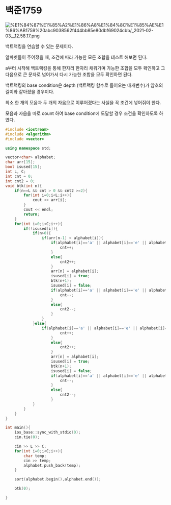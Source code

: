 # 백준1759

![%E1%84%87%E1%85%A2%E1%86%A8%E1%84%8C%E1%85%AE%E1%86%AB1759%20abc9038562f444bb85e80dbf69024cbb/_2021-02-03__12.58.17.png](%E1%84%87%E1%85%A2%E1%86%A8%E1%84%8C%E1%85%AE%E1%86%AB1759%20abc9038562f444bb85e80dbf69024cbb/_2021-02-03__12.58.17.png)

백트랙킹을 연습할 수 있는 문제이다. 

알파벳들이 주어졌을 때, 조건에 따라 가능한 모든 조합을 테스트 해보면 된다. 

a부터 시작해 백트랙킹을 통해 한자리 한자리 채워가며 가능한 조합을 모두 확인하고 그 다음으로 큰 문자로 넘어가서 다시 가능한 조합을 모두 확인하면 된다. 

백트랙킹의 base condition은 depth (백트랙킹 함수로 들어오는 매개변수)가 암호의 길이와 같아졌을 경우이다. 

최소 한 개의 모음과 두 개의 자음으로 이루어졌다는 사실을 꼭 조건에 넣어줘야 한다. 

모음과 자음을 따로 count 하여 base condition에 도달할 경우 조건을 확인하도록 하였다. 

```cpp
#include <iostream>
#include <algorithm>
#include <vector>

using namespace std;

vector<char> alphabet;
char arr[15];
bool isused[15];
int L, C;
int cnt = 0;
int cnt2 = 0;
void btk(int n){
    if(n==L && cnt > 0 && cnt2 >=2){
        for(int i=0;i<L;i++){
            cout << arr[i];
        }
        cout << endl;
        return;
    }
    for(int i=0;i<C;i++){
        if(!isused[i]){
            if(n>0){
                if(arr[n-1] < alphabet[i]){
                    if(alphabet[i]=='a' || alphabet[i]=='e' || alphabet[i]=='i'||alphabet[i]=='o'||alphabet[i]=='u'){
                        cnt++;
                    }
                    else{
                        cnt2++;
                    }
                    arr[n] = alphabet[i];
                    isused[i] = true;
                    btk(n+1);
                    isused[i] = false;
                    if(alphabet[i]=='a' || alphabet[i]=='e' || alphabet[i]=='i'||alphabet[i]=='o'||alphabet[i]=='u'){
                        cnt--;
                    }
                    else{
                        cnt2--;
                    }
                }
            }else{
                if(alphabet[i]=='a' || alphabet[i]=='e' || alphabet[i]=='i'||alphabet[i]=='o'||alphabet[i]=='u'){
                        cnt++;
                    }
                    else{
                        cnt2++;
                    }
                    arr[n] = alphabet[i];
                    isused[i] = true;
                    btk(n+1);
                    isused[i] = false; 
                    if(alphabet[i]=='a' || alphabet[i]=='e' || alphabet[i]=='i'||alphabet[i]=='o'||alphabet[i]=='u'){
                        cnt--;
                    }
                    else{
                        cnt2--;
                    }
            }
        }
    }
}

int main(){
    ios_base::sync_with_stdio(0);
    cin.tie(0);

    cin >> L >> C;
    for(int i=0;i<C;i++){
        char temp;
        cin >> temp;
        alphabet.push_back(temp);
    }

    sort(alphabet.begin(),alphabet.end());

    btk(0);

}
```